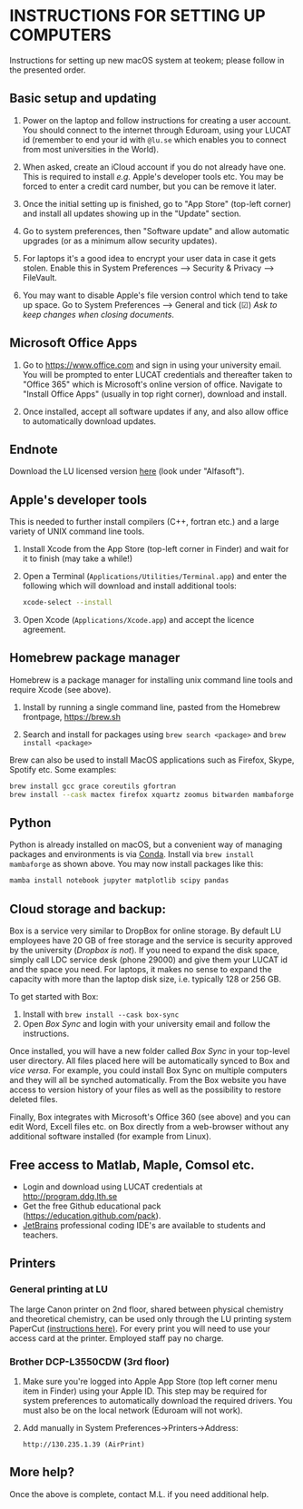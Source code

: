 # INSTRUCTIONS FOR SETTING UP COMPUTERS

Instructions for setting up new macOS system at teokem; please follow in the presented order.

## Basic setup and updating

1. Power on the laptop and follow instructions for creating a user account. You should connect to the internet through Eduroam, using your LUCAT id (remember to end your id with `@lu.se` which enables you to connect from most universities in the World).

2. When asked, create an iCloud account if you do not already
   have one. This is required to install _e.g._ Apple's developer tools etc. You may be forced to enter a credit card number, but you can be remove it later.

3. Once the initial setting up is finished, go to "App Store" (top-left corner)
   and install all updates showing up in the "Update" section.

4. Go to system preferences, then "Software update" and allow automatic
   upgrades (or as a minimum allow security updates).
   
5. For laptops it's a good idea to encrypt your user data in case it gets stolen. Enable this in System Preferences -->
   Security & Privacy --> FileVault.
   
6. You may want to disable Apple's file version control which tend to take up space.
   Go to System Preferences --> General and tick (☑) _Ask to keep changes when closing documents_.

## Microsoft Office Apps

1. Go to https://www.office.com and sign in using your university email.
   You will be prompted to enter LUCAT credentials and thereafter
   taken to "Office 365" which is Microsoft's online version of office.
   Navigate to "Install Office Apps" (usually in top right corner), download and install.

2. Once installed, accept all software updates if any, and also allow
   office to automatically download updates.

## Endnote

Download the LU licensed version [here](https://program.ldc.lu.se) (look under "Alfasoft").

## Apple's developer tools

This is needed to further install compilers (C++, fortran etc.) and a large
variety of UNIX command line tools.

1. Install Xcode from the App Store (top-left corner in Finder) and wait for it to finish (may take a while!)

2. Open a Terminal (`Applications/Utilities/Terminal.app`) and enter
   the following which will download and install additional tools:
   ~~~ bash
   xcode-select --install
   ~~~

3. Open Xcode (`Applications/Xcode.app`) and accept the licence agreement.

## Homebrew package manager

Homebrew is a package manager for installing unix command line tools and require Xcode (see above).

1. Install by running a single command line, pasted from the Homebrew frontpage, https://brew.sh

2. Search and install for packages using `brew search <package>` and `brew install <package>`

Brew can also be used to install MacOS applications such as Firefox, Skype, Spotify etc.
Some examples:

~~~ bash
brew install gcc grace coreutils gfortran
brew install --cask mactex firefox xquartz zoomus bitwarden mambaforge
~~~

## Python

Python is already installed on macOS, but a convenient way of managing packages and environments is via [Conda](https://github.com/conda-forge/miniforge#mambaforge).
Install via `brew install mambaforge` as shown above.
You may now install packages like this:

~~~ bash
mamba install notebook jupyter matplotlib scipy pandas
~~~

## Cloud storage and backup:

Box is a service very similar to DropBox for online storage. By default LU employees have 20 GB of free storage and the service is security approved by the university (_Dropbox is not_). If you need to expand the disk space, simply call LDC service desk (phone 29000) and give them your LUCAT id and the space you need. For laptops, it makes no sense to expand the capacity with more than the laptop disk size, i.e. typically 128 or 256 GB.

To get started with Box:

1. Install with `brew install --cask box-sync`
2. Open _Box Sync_ and login with your university email and follow the instructions.

Once installed, you will have a new folder called _Box Sync_ in your top-level user directory. All files placed here will be automatically synced to Box and _vice versa_. For example, you could install Box Sync on multiple computers and they will all be synched automatically. From the Box website you have access to version history of your files as well as the possibility to restore deleted files.

Finally, Box integrates with Microsoft's Office 360 (see above) and you can edit Word, Excell files etc. on Box directly from a web-browser without any additional software installed (for example from Linux). 

## Free access to Matlab, Maple, Comsol etc.

- Login and download using LUCAT credentials at http://program.ddg.lth.se
- Get the free Github educational pack (https://education.github.com/pack).
- [JetBrains](https://www.jetbrains.com/education/) professional coding IDE's are available to students and teachers.

## Printers

### General printing at LU

The large Canon printer on 2nd floor, shared between physical chemistry and theoretical chemistry, can be used only through the LU printing system PaperCut [(instructions here)](http://www.print.lu.se/english/papercut/). For every print you will need to use your access card at the printer. Employed staff pay no charge.

### Brother DCP-L3550CDW (3rd floor)

1. Make sure you're logged into Apple App Store (top left corner menu item in Finder) using your Apple ID.
   This step may be required for system preferences to automatically download the required drivers. You must also
   be on the local network (Eduroam will not work).

2. Add manually in System Preferences->Printers->Address:

       http://130.235.1.39 (AirPrint)

## More help?

Once the above is complete, contact M.L. if you need additional help.
